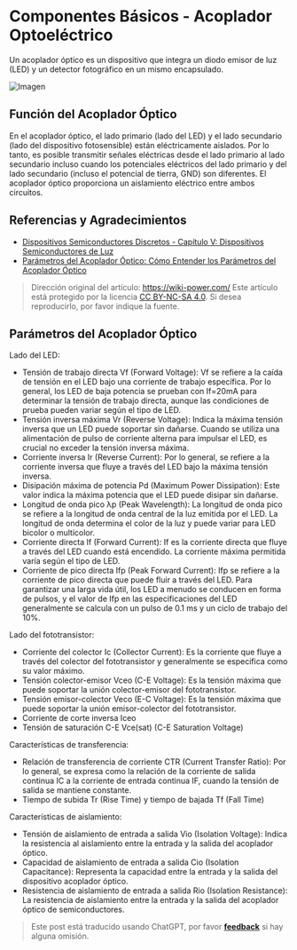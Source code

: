 # Componentes Básicos - Acoplador Optoeléctrico

Un acoplador óptico es un dispositivo que integra un diodo emisor de luz (LED) y un detector fotográfico en un mismo encapsulado.

![Imagen](https://media.wiki-power.com/img/20210725130317.png)

## Función del Acoplador Óptico

En el acoplador óptico, el lado primario (lado del LED) y el lado secundario (lado del dispositivo fotosensible) están eléctricamente aislados. Por lo tanto, es posible transmitir señales eléctricas desde el lado primario al lado secundario incluso cuando los potenciales eléctricos del lado primario y del lado secundario (incluso el potencial de tierra, GND) son diferentes. El acoplador óptico proporciona un aislamiento eléctrico entre ambos circuitos.

## Referencias y Agradecimientos

- [Dispositivos Semiconductores Discretos - Capítulo V: Dispositivos Semiconductores de Luz](https://toshiba-semicon-storage.com/cn/semiconductor/knowledge/e-learning/discrete.html#Chapter5)
- [Parámetros del Acoplador Óptico: Cómo Entender los Parámetros del Acoplador Óptico](https://www.eefocus.com/e/483370)

> Dirección original del artículo: <https://wiki-power.com/>
> Este artículo está protegido por la licencia [CC BY-NC-SA 4.0](https://creativecommons.org/licenses/by/4.0/deed.zh). Si desea reproducirlo, por favor indique la fuente.

## Parámetros del Acoplador Óptico

Lado del LED:

- Tensión de trabajo directa Vf (Forward Voltage): Vf se refiere a la caída de tensión en el LED bajo una corriente de trabajo específica. Por lo general, los LED de baja potencia se prueban con If=20mA para determinar la tensión de trabajo directa, aunque las condiciones de prueba pueden variar según el tipo de LED.
- Tensión inversa máxima Vr (Reverse Voltage): Indica la máxima tensión inversa que un LED puede soportar sin dañarse. Cuando se utiliza una alimentación de pulso de corriente alterna para impulsar el LED, es crucial no exceder la tensión inversa máxima.
- Corriente inversa Ir (Reverse Current): Por lo general, se refiere a la corriente inversa que fluye a través del LED bajo la máxima tensión inversa.
- Disipación máxima de potencia Pd (Maximum Power Dissipation): Este valor indica la máxima potencia que el LED puede disipar sin dañarse.
- Longitud de onda pico λp (Peak Wavelength): La longitud de onda pico se refiere a la longitud de onda central de la luz emitida por el LED. La longitud de onda determina el color de la luz y puede variar para LED bicolor o multicolor.
- Corriente directa If (Forward Current): If es la corriente directa que fluye a través del LED cuando está encendido. La corriente máxima permitida varía según el tipo de LED.
- Corriente de pico directa Ifp (Peak Forward Current): Ifp se refiere a la corriente de pico directa que puede fluir a través del LED. Para garantizar una larga vida útil, los LED a menudo se conducen en forma de pulsos, y el valor de Ifp en las especificaciones del LED generalmente se calcula con un pulso de 0.1 ms y un ciclo de trabajo del 10%.

Lado del fototransistor:

- Corriente del colector Ic (Collector Current): Es la corriente que fluye a través del colector del fototransistor y generalmente se especifica como su valor máximo.
- Tensión colector-emisor Vceo (C-E Voltage): Es la tensión máxima que puede soportar la unión colector-emisor del fototransistor.
- Tensión emisor-colector Veco (E-C Voltage): Es la tensión máxima que puede soportar la unión emisor-colector del fototransistor.
- Corriente de corte inversa Iceo
- Tensión de saturación C-E Vce(sat) (C-E Saturation Voltage)

Características de transferencia:

- Relación de transferencia de corriente CTR (Current Transfer Ratio): Por lo general, se expresa como la relación de la corriente de salida continua IC a la corriente de entrada continua IF, cuando la tensión de salida se mantiene constante.
- Tiempo de subida Tr (Rise Time) y tiempo de bajada Tf (Fall Time)

Características de aislamiento:

- Tensión de aislamiento de entrada a salida Vio (Isolation Voltage): Indica la resistencia al aislamiento entre la entrada y la salida del acoplador óptico.
- Capacidad de aislamiento de entrada a salida Cio (Isolation Capacitance): Representa la capacidad entre la entrada y la salida del dispositivo acoplador óptico.
- Resistencia de aislamiento de entrada a salida Rio (Isolation Resistance): La resistencia de aislamiento entre la entrada y la salida del acoplador óptico de semiconductores.

> Este post está traducido usando ChatGPT, por favor [**feedback**](https://github.com/linyuxuanlin/Wiki_MkDocs/issues/new) si hay alguna omisión.
